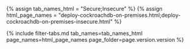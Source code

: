 {% assign tab_names_html = "Secure;Insecure" %}
{% assign html_page_names = "deploy-cockroachdb-on-premises.html;deploy-cockroachdb-on-premises-insecure.html" %}

{% include filter-tabs.md tab_names=tab_names_html page_names=html_page_names page_folder=page.version.version %}
